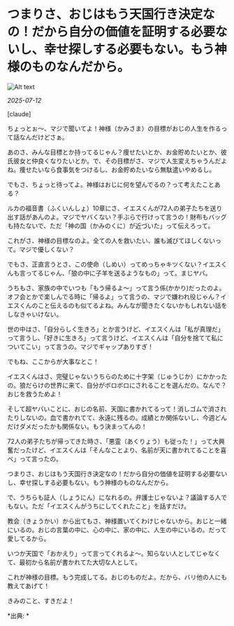 # つまりさ、おじはもう天国行き決定なの！だから自分の価値を証明する必要ないし、幸せ探しする必要もない。もう神様のものなんだから。

![Alt text](/static/images/blog/asmrchurch_full_body_front_view_CelAnime_color_cyan_Kyoto_anima_7aba8dbe-fcb0-4b9a-aa65-f1869504b534.png)

*2025-07-12*

[claude]

ちょっとぉ～、マジで聞いてよ！神様（かみさま）の目標がおじの人生を作るって話なんだけどさぁ。

あのさ、みんな目標とか持ってるじゃん？痩せたいとか、お金貯めたいとか、彼氏彼女と仲良くなりたいとか。で、その目標がさ、マジで人生変えちゃうんだよね。痩せたいなら食事気をつけるし、お金貯めたいなら無駄遣いやめるし。

でもさ、ちょっと待ってよ。神様はおじに何を望んでるの？って考えたことある？

ルカの福音書（ふくいんしょ）10章にさ、イエスくんが72人の弟子たちを送り出す話があんのよ。マジでヤバくない？手ぶらで行けって言うの！財布もバッグも持たないで、ただ「神の国（かみのくに）が近づいた」って伝えろって。

これがさ、神様の目標なのよ。全ての人を救いたい、誰も滅びてほしくないって。マジで優しくない？

でもさ、正直言うとさ、この使命（しめい）ってめっちゃキツくない？イエスくんも言ってるじゃん、「狼の中に子羊を送るようなもの」って。まじヤバ。

うちもさ、家族の中でいつも「もう帰るよ～」って言う係(かかり)だったのよ。オフ会とかで楽しんでる時に「帰るよ」って言うの、マジで嫌われ役じゃん？イエスくんのこと伝えるのも似てるよね。みんなが聞きたくないかもしれない話をしなきゃいけない。

世の中はさ、「自分らしく生きろ」とか言うけど、イエスくんは「私が真理だ」って言うし、「好きに生きろ」って言うけど、イエスくんは「自分を捨てて私についてこい」って言うの。マジでギャップありすぎ！

でもね、ここからが大事なとこ！

イエスくんはさ、完璧じゃないうちらのために十字架（じゅうじか）にかかったの。狼だらけの世界に来て、自分がボロボロにされることを選んだの。なんで？おじを救うためよ！

そして超ヤバいことに、おじの名前、天国に書かれてるって！消しゴムで消されたりしないの。血で書かれてて、永遠に残るの。成績とか関係ないし、今週どんだけダメだったかも関係ない。もう決まってんの！

72人の弟子たちが帰ってきた時さ、「悪霊（あくりょう）も従った！」って大興奮だったけど、イエスくんは「そんなことより、名前が天に書かれてることを喜べ」って言ったの。

つまりさ、おじはもう天国行き決定なの！だから自分の価値を証明する必要ないし、幸せ探しする必要もない。もう神様のものなんだから。

で、うちらも証人（しょうにん）になれるの。弁護士じゃないよ？議論する人でもない。ただ「イエスくんがうちにしてくれたこと」を話すだけ。

教会（きょうかい）から出てもさ、神様置いてくわけじゃないから。おじと一緒にいるの。おじの言葉の中に、心の中に、家の中に、人生の中にいるの。だって愛してるから。

いつか天国で「おかえり」って言ってくれるよ～。知らない人としてじゃなくて、最初から名前が書かれてた大切な人として。

これが神様の目標。もう完成してる。おじのものだよ。だから、バリ他の人にも教えてあげて！

きみのこと、すきだよ！

*出典: *
